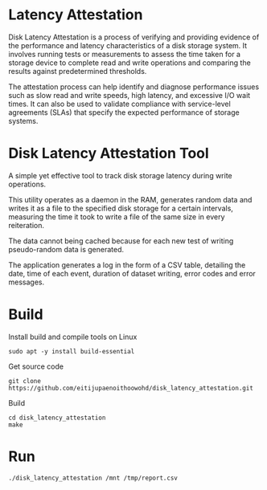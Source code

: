 # Latency Attestation

Disk Latency Attestation is a process of verifying and providing evidence of the performance and latency characteristics of a disk storage system. It involves running tests or measurements to assess the time taken for a storage device to complete read and write operations and comparing the results against predetermined thresholds.

The attestation process can help identify and diagnose performance issues such as slow read and write speeds, high latency, and excessive I/O wait times. It can also be used to validate compliance with service-level agreements (SLAs) that specify the expected performance of storage systems.

# Disk Latency Attestation Tool

A simple yet effective tool to track disk storage latency during write operations.

This utility operates as a daemon in the RAM, generates random data and writes it as a file to the specified disk storage for a certain intervals, measuring the time it took to write a file of the same size in every reiteration.

The data cannot being cached because for each new test of writing pseudo-random data is generated.

The application generates a log in the form of a CSV table, detailing the date, time of each event, duration of dataset writing, error codes and error messages.

# Build

Install build and compile tools on Linux
```
sudo apt -y install build-essential
```

Get source code
```
git clone https://github.com/eitijupaenoithoowohd/disk_latency_attestation.git
```

Build
```
cd disk_latency_attestation
make
```

# Run
```
./disk_latency_attestation /mnt /tmp/report.csv
```

